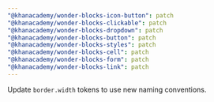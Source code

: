 ```yaml
---
"@khanacademy/wonder-blocks-icon-button": patch
"@khanacademy/wonder-blocks-clickable": patch
"@khanacademy/wonder-blocks-dropdown": patch
"@khanacademy/wonder-blocks-button": patch
"@khanacademy/wonder-blocks-styles": patch
"@khanacademy/wonder-blocks-cell": patch
"@khanacademy/wonder-blocks-form": patch
"@khanacademy/wonder-blocks-link": patch
---
```


Update `border.width` tokens to use new naming conventions.
